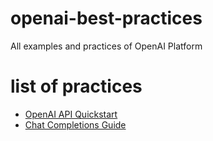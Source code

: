 # openai-best-practices
All examples and practices of OpenAI Platform

# list of practices
* [OpenAI API Quickstart](./openai-quickstart-python/README.md)
* [Chat Completions Guide](./chat-completions-guide/README.md)